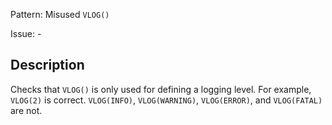 Pattern: Misused `VLOG()`

Issue: -

## Description

Checks that `VLOG()` is only used for defining a logging level. For example, `VLOG(2)` is correct. `VLOG(INFO)`, `VLOG(WARNING)`, `VLOG(ERROR)`, and
  `VLOG(FATAL)` are not.
